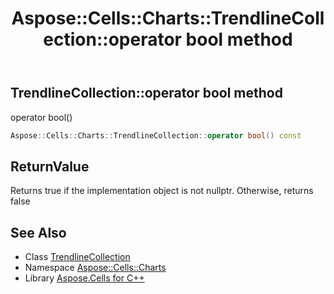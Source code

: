 ﻿---
title: Aspose::Cells::Charts::TrendlineCollection::operator bool method
linktitle: operator bool
second_title: Aspose.Cells for C++ API Reference
description: 'Aspose::Cells::Charts::TrendlineCollection::operator bool method. operator bool() in C++.'
type: docs
weight: 400
url: /cpp/aspose.cells.charts/trendlinecollection/operator_bool/
---
## TrendlineCollection::operator bool method


operator bool()

```cpp
Aspose::Cells::Charts::TrendlineCollection::operator bool() const
```


## ReturnValue

Returns true if the implementation object is not nullptr. Otherwise, returns false

## See Also

* Class [TrendlineCollection](../)
* Namespace [Aspose::Cells::Charts](../../)
* Library [Aspose.Cells for C++](../../../)
